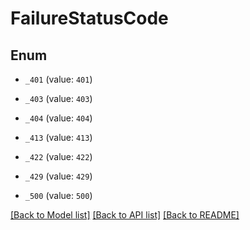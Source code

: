 # FailureStatusCode

## Enum


* `_401` (value: `401`)

* `_403` (value: `403`)

* `_404` (value: `404`)

* `_413` (value: `413`)

* `_422` (value: `422`)

* `_429` (value: `429`)

* `_500` (value: `500`)


[[Back to Model list]](../README.md#documentation-for-models) [[Back to API list]](../README.md#documentation-for-api-endpoints) [[Back to README]](../README.md)


